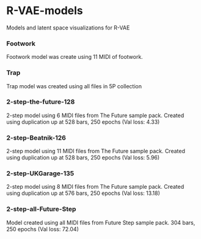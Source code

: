 # R-VAE-models

Models and latent space visualizations for R-VAE

### Footwork 

Footwork model was create using 11 MIDI of footwork.

### Trap

Trap model was created using all files in 5P collection

### 2-step-the-future-128

2-step model using 6 MIDI files from The Future sample pack. Created using duplication up at 528 bars, 250 epochs (Val loss: 4.33)

### 2-step-Beatnik-126

2-step model using 11 MIDI files from The Future sample pack. Created using duplication up at 528 bars, 250 epochs (Val loss: 5.96)

### 2-step-UKGarage-135

2-step model using 8 MIDI files from The Future sample pack. Created using duplication up at 576 bars, 250 epochs (Val loss: 13.18)

### 2-step-all-Future-Step

Model created using all MIDI files from Future Step sample pack. 304 bars, 250 epochs (Val loss: 72.04)